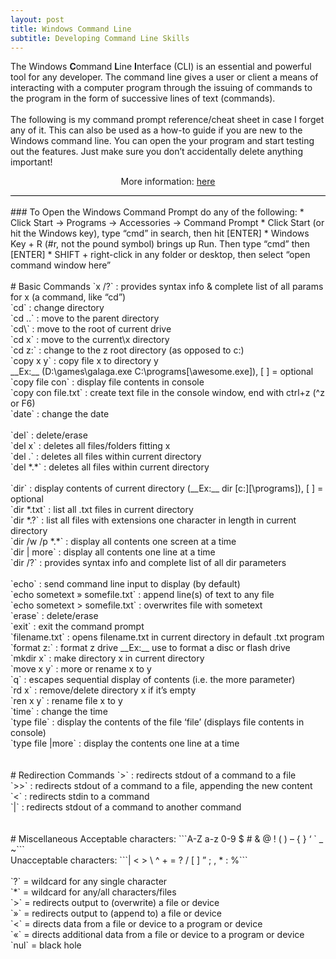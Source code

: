 ```yaml
---
layout: post
title: Windows Command Line
subtitle: Developing Command Line Skills
---
```


<div style="border-bottom:1px solid black">
The Windows <strong>C</strong>ommand <strong>L</strong>ine <strong>I</strong>nterface (CLI) is an essential and powerful tool for any developer. The command line gives a user or client a means of interacting with a computer program through the issuing of commands to the program in the form of successive lines of text (commands).<br>
<br>
The following is my command prompt reference/cheat sheet in case I forget any of it. This can also be used as a how-to guide if you are new to the Windows command line. You can open the your program and start testing out the features. Just make sure you don’t accidentally delete anything important!

<p style="text-align:center"> More information: <a href="http://simplyadvanced.net/blog/cheat-sheet-for-windows-command-prompt/">here</a></p>

</div>
<br>
### To Open the Windows Command Prompt do any of the following:
* Click Start -> Programs -> Accessories -> Command Prompt
* Click Start (or hit the Windows key), type “cmd” in search, then hit [ENTER]
* Windows Key + R (#r, not the pound symbol) brings up Run. Then type “cmd” then [ENTER]
* SHIFT + right-click in any folder or desktop, then select “open command window here”
<br>

<br>
# Basic Commands
`x /?` : provides syntax info & complete list of all params for x (a command, like “cd”)<br>
`cd` : change directory<br>
`cd ..` : move to the parent directory<br>
`cd\` : move to the root of current drive<br>
`cd x` : move to the current\x directory<br>
`cd z:` : change to the z root directory (as opposed to c:)<br>
`copy x y` : copy file x to directory y<br> 
__Ex:__ (D:\games\galaga.exe C:\programs[\awesome.exe]), [ ] = optional<br>
`copy file con` : display file contents in console<br>
`copy con file.txt` : create text file in the console window, end with ctrl+z (^z or F6)<br>
`date` : change the date<br>
<br>
`del` : delete/erase<br>
`del x` : deletes all files/folders fitting x<br>
`del .` : deletes all files within current directory<br>
`del *.*` : deletes all files within current directory<br>
<br>
`dir` : display contents of current directory (__Ex:__ dir [c:][\programs]), [ ] = optional<br>
`dir *.txt` : list all .txt files in current directory<br>
`dir *.?` : list all files with extensions one character in length in current directory<br>
`dir /w /p *.*` : display all contents one screen at a time<br>
`dir | more` : display all contents one line at a time<br>
`dir /?` : provides syntax info and complete list of all dir parameters<br>
<br>
`echo` : send command line input to display (by default)<br>
`echo sometext » somefile.txt` : append line(s) of text to any file<br>
`echo sometext > somefile.txt` : overwrites file with sometext<br>
`erase` : delete/erase<br>
`exit` : exit the command prompt<br>
`filename.txt` : opens filename.txt in current directory in default .txt program<br>
`format z:` : format z drive __Ex:__ use to format a disc or flash drive<br>
`mkdir x` : make directory x in current directory<br>
`move x y` : more or rename x to y<br>
`q` : escapes sequential display of contents (i.e. the more parameter)<br>
`rd x` : remove/delete directory x if it’s empty<br>
`ren x y` : rename file x to y<br>
`time` : change the time<br>
`type file` : display the contents of the file ‘file’ (displays file contents in console)<br>
`type file |more` : display the contents one line at a time<br>
<br>
<br>
# Redirection Commands
`>` : redirects stdout of a command to a file<br>
`>>` : redirects stdout of a command to a file, appending the new content<br>
`<` : redirects stdin to a command<br>
`|` : redirects stdout of a command to another command<br>
<br>
<br>
# Miscellaneous
Acceptable characters: ```A-Z a-z 0-9 $ # & @ ! ( ) – { } ‘ ` _ ~```<br>
Unacceptable characters: ```| < > \ ^ + = ? / [ ] ” ; , * : %```<br>
<br>
`?` = wildcard for any single character<br>
`*` = wildcard for any/all characters/files<br>
`>` = redirects output to (overwrite) a file or device<br>
`»` = redirects output to (append to) a file or device<br>
`<` = directs data from a file or device to a program or device<br>
`«` = directs additional data from a file or device to a program or device<br>
`nul` = black hole<br>

<br>